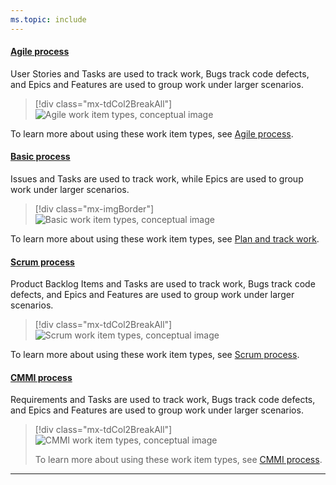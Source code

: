 ```yaml
---
ms.topic: include
---
```



#### [Agile process](#tab/agile-process) 

User Stories and Tasks are used to track work, Bugs track code defects, and Epics and Features are used to group work under larger scenarios. 

> [!div class="mx-tdCol2BreakAll"]
> ![Agile work item types, conceptual image](/azure/devops/boards/work-items/guidance/_img/ALM_PT_Agile_WIT_Artifacts.png)  

To learn more about using these work item types, see [Agile process](/azure/devops/boards/work-items/guidance/agile-process).

#### [Basic process](#tab/basic-process) 

Issues and Tasks are used to track work, while Epics are used to group work under larger scenarios. 

> [!div class="mx-imgBorder"]  
> ![Basic work item types, conceptual image](/azure/devops/boards/get-started/_img/about-boards/basic-process-epics-issues-tasks-2.png) 

To learn more about using these work item types, see [Plan and track work](/azure/devops/boards/get-started/plan-track-work).

#### [Scrum process](#tab/scrum-process) 

Product Backlog Items and Tasks are used to track work, Bugs track code defects, and Epics and Features are used to group work under larger scenarios. 

> [!div class="mx-tdCol2BreakAll"]
> ![Scrum work item types, conceptual image](/azure/devops/boards/work-items/guidance/_img/ALM_PT_Scrum_WIT_Artifacts.png) 


To learn more about using these work item types, see [Scrum process](/azure/devops/boards/work-items/guidance/scrum-process).


#### [CMMI process](#tab/cmmi-process) 

Requirements and Tasks are used to track work, Bugs track code defects, and Epics and Features are used to group work under larger scenarios. 

> [!div class="mx-tdCol2BreakAll"]
> ![CMMI work item types, conceptual image](/azure/devops/boards/work-items/guidance/_img/ALM_PT_CMMI_WIT_Artifacts.png) 
> 
> To learn more about using these work item types, see [CMMI process](/azure/devops/boards/work-items/guidance/cmmi-process). 

* * * 